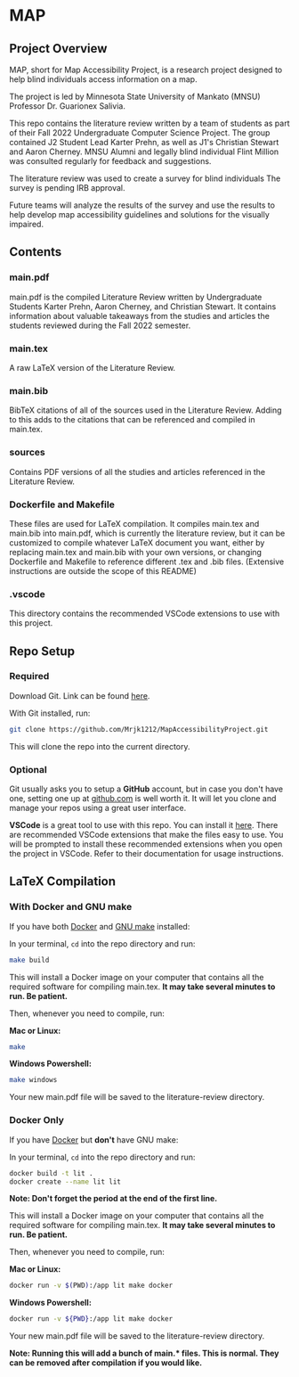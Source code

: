 # MAP

## Project Overview

MAP, short for Map Accessibility Project, is a research project designed to help blind individuals access information on a map.

The project is led by Minnesota State University of Mankato (MNSU) Professor Dr. Guarionex Salivia.

This repo contains the literature review written by a team of students as part of their Fall 2022 Undergraduate Computer Science Project. The group contained J2 Student Lead Karter Prehn, as well as J1's Christian Stewart and Aaron Cherney. MNSU Alumni and legally blind individual Flint Million was consulted regularly for feedback and suggestions.

The literature review was used to create a survey for blind individuals The survey is pending IRB approval.

Future teams will analyze the results of the survey and use the results to help develop map accessibility guidelines and solutions for the visually impaired.

## Contents

### main.pdf

main.pdf is the compiled Literature Review written by Undergraduate Students Karter Prehn, Aaron Cherney, and Christian Stewart. It contains information about valuable takeaways from the studies and articles the students reviewed during the Fall 2022 semester.

### main.tex

A raw LaTeX version of the Literature Review.

### main.bib

BibTeX citations of all of the sources used in the Literature Review. Adding to this adds to the citations that can be referenced and compiled in main.tex.

### sources

Contains PDF versions of all the studies and articles referenced in the Literature Review.

### Dockerfile and Makefile

These files are used for LaTeX compilation. It compiles main.tex and main.bib into main.pdf, which is currently the literature review, but it can be customized to compile whatever LaTeX document you want, either by replacing main.tex and main.bib with your own versions, or changing Dockerfile and Makefile to reference different .tex and .bib files. (Extensive instructions are outside the scope of this README)

### .vscode

This directory contains the recommended VSCode extensions to use with this project.

## Repo Setup

### Required

Download Git. Link can be found [here](https://git-scm.com/downloads).

With Git installed, run:

```bash
git clone https://github.com/Mrjk1212/MapAccessibilityProject.git
```

This will clone the repo into the current directory.

### Optional

Git usually asks you to setup a **GitHub** account, but in case you don't have one, setting one up at [github.com](https://github.com) is well worth it. It will let you clone and manage your repos using a great user interface.

**VSCode** is a great tool to use with this repo. You can install it [here](https://code.visualstudio.com). There are recommended VSCode extensions that make the files easy to use. You will be prompted to install these recommended extensions when you open the project in VSCode. Refer to their documentation for usage instructions.

## LaTeX Compilation

### With Docker and GNU make

If you have both [Docker](https://www.docker.com) and [GNU make](https://www.gnu.org/software/make/manual/make.html) installed:

In your terminal, `cd` into the repo directory and run:

```bash
make build
```

This will install a Docker image on your computer that contains all the required software for compiling main.tex. **It may take several minutes to run. Be patient.**

Then, whenever you need to compile, run:

**Mac or Linux:**

```bash
make
```

**Windows Powershell:**

```bash
make windows
```

Your new main.pdf file will be saved to the literature-review directory.

### Docker Only

If you have [Docker](https://www.docker.com) but **don't** have GNU make:

In your terminal, `cd` into the repo directory and run:

```bash
docker build -t lit .
docker create --name lit lit
```

**Note: Don't forget the period at the end of the first line.**

This will install a Docker image on your computer that contains all the required software for compiling main.tex. **It may take several minutes to run. Be patient.**

Then, whenever you need to compile, run:

**Mac or Linux:**

```bash
docker run -v $(PWD):/app lit make docker
```

**Windows Powershell:**

```bash
docker run -v ${PWD}:/app lit make docker
```

Your new main.pdf file will be saved to the literature-review directory.

**Note: Running this will add a bunch of main.\* files. This is normal. They can be removed after compilation if you would like.**
